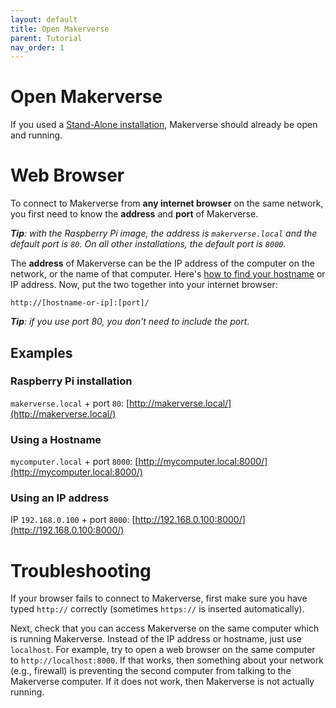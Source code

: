 ```yaml
---
layout: default
title: Open Makerverse
parent: Tutorial
nav_order: 1
---
```


# Open Makerverse

If you used a [Stand-Alone installation](/installation/stand-alone/), Makerverse should already be open and running.

# Web Browser

To connect to Makerverse from **any internet browser** on the same network, you first need to know the **address** and **port** of Makerverse.

_**Tip**: with the Raspberry Pi image, the address is `makerverse.local` and the default port is `80`. On all other installations, the default port is `8000`._

The **address** of Makerverse can be the IP address of the computer on the network, or the name of that computer. Here's [how to find your hostname](https://computing.cs.cmu.edu/help-support/find-hostname) or IP address. Now, put the two together into your internet browser:

```
http://[hostname-or-ip]:[port]/
```

_**Tip**: if you use port 80, you don't need to include the port_.

## Examples

### Raspberry Pi installation

`makerverse.local` + port `80`: [http://makerverse.local/](http://makerverse.local/)

### Using a Hostname

`mycomputer.local` + port `8000`: [http://mycomputer.local:8000/](http://mycomputer.local:8000/)

### Using an IP address

IP `192.168.0.100` + port `8000`: [http://192.168.0.100:8000/](http://192.168.0.100:8000/)

# Troubleshooting

If your browser fails to connect to Makerverse, first make sure you have typed `http://` correctly (sometimes `https://` is inserted automatically).

Next, check that you can access Makerverse on the same computer which is running Makerverse. Instead of the IP address or hostname, just use `localhost`. For example, try to open a web browser on the same computer to `http://localhost:8000`. If that works, then something about your network (e.g., firewall) is preventing the second computer from talking to the Makerverse computer. If it does not work, then Makerverse is not actually running.
